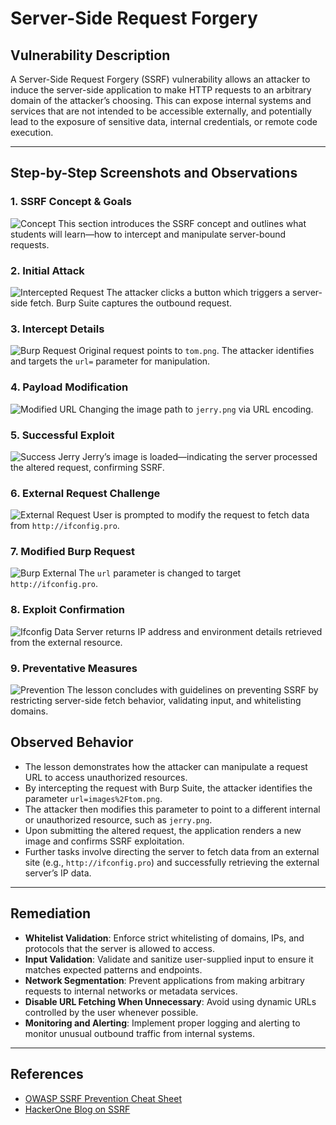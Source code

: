 # Server-Side Request Forgery


## Vulnerability Description

A Server-Side Request Forgery (SSRF) vulnerability allows an attacker to induce the server-side application to make HTTP requests to an arbitrary domain of the attacker’s choosing. This can expose internal systems and services that are not intended to be accessible externally, and potentially lead to the exposure of sensitive data, internal credentials, or remote code execution.

---

## Step-by-Step Screenshots and Observations

### 1. **SSRF Concept & Goals**
![Concept](https://github.com/user-attachments/assets/9853cbe0-a39e-42b5-b51e-6aa0b7a01a58)
This section introduces the SSRF concept and outlines what students will learn—how to intercept and manipulate server-bound requests.

### 2. **Initial Attack**
![Intercepted Request](https://github.com/user-attachments/assets/4624653c-05fe-4b50-8f41-81ace179c173)
The attacker clicks a button which triggers a server-side fetch. Burp Suite captures the outbound request.

### 3. **Intercept Details**
![Burp Request](https://github.com/user-attachments/assets/cb998760-aa8c-4f0c-a546-262f86a0f3e5)
Original request points to `tom.png`. The attacker identifies and targets the `url=` parameter for manipulation.

### 4. **Payload Modification**
![Modified URL](https://github.com/user-attachments/assets/f2feb874-8453-4f54-9f73-7d53428c7dc5)
Changing the image path to `jerry.png` via URL encoding.

### 5. **Successful Exploit**
![Success Jerry](https://github.com/user-attachments/assets/802ebe91-f12a-4bb0-8d64-b9e885682c06)
Jerry’s image is loaded—indicating the server processed the altered request, confirming SSRF.

### 6. **External Request Challenge**
![External Request](https://github.com/user-attachments/assets/d7043d80-62a3-4ae5-9a90-da95f7482a3b)
User is prompted to modify the request to fetch data from `http://ifconfig.pro`.

### 7. **Modified Burp Request**
![Burp External](https://github.com/user-attachments/assets/4a327d08-2140-435b-9eb7-5374b731cb26)
The `url` parameter is changed to target `http://ifconfig.pro`.

### 8. **Exploit Confirmation**
![Ifconfig Data](https://github.com/user-attachments/assets/f0ca88c4-9d43-462d-a9d3-77bffd26853f)
Server returns IP address and environment details retrieved from the external resource.

### 9. **Preventative Measures**
![Prevention](https://github.com/user-attachments/assets/c2dff449-de48-4e1e-888d-05a21134553e)
The lesson concludes with guidelines on preventing SSRF by restricting server-side fetch behavior, validating input, and whitelisting domains.


## Observed Behavior

- The lesson demonstrates how the attacker can manipulate a request URL to access unauthorized resources.
- By intercepting the request with Burp Suite, the attacker identifies the parameter `url=images%2Ftom.png`.
- The attacker then modifies this parameter to point to a different internal or unauthorized resource, such as `jerry.png`.
- Upon submitting the altered request, the application renders a new image and confirms SSRF exploitation.
- Further tasks involve directing the server to fetch data from an external site (e.g., `http://ifconfig.pro`) and successfully retrieving the external server’s IP data.

---

## Remediation

- **Whitelist Validation**: Enforce strict whitelisting of domains, IPs, and protocols that the server is allowed to access.
- **Input Validation**: Validate and sanitize user-supplied input to ensure it matches expected patterns and endpoints.
- **Network Segmentation**: Prevent applications from making arbitrary requests to internal networks or metadata services.
- **Disable URL Fetching When Unnecessary**: Avoid using dynamic URLs controlled by the user whenever possible.
- **Monitoring and Alerting**: Implement proper logging and alerting to monitor unusual outbound traffic from internal systems.

---

## References

- [OWASP SSRF Prevention Cheat Sheet](https://cheatsheetseries.owasp.org/cheatsheets/Server_Side_Request_Forgery_Prevention_Cheat_Sheet.html)
- [HackerOne Blog on SSRF](https://www.hackerone.com/blog-How-To-Server-Side-Request-Forgery-SSRF)
